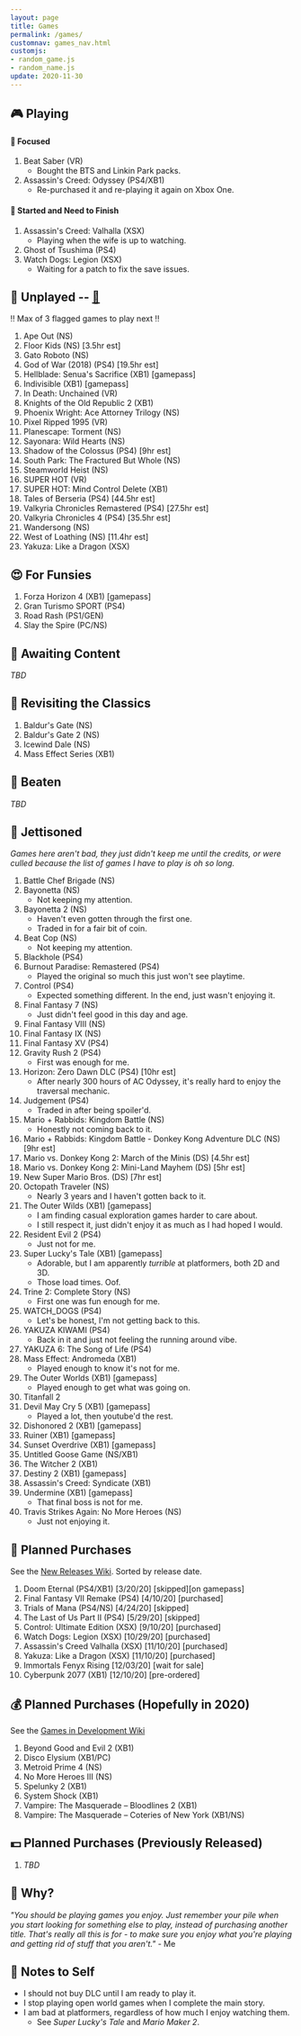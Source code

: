 ```yaml
---
layout: page
title: Games
permalink: /games/
customnav: games_nav.html
customjs:
- random_game.js
- random_name.js
update: 2020-11-30
---
```


<a name='currently-playing'></a>
<!-- playing:start -->

## :video_game: Playing

#### :eyes: Focused

1. Beat Saber (VR)
   * Bought the BTS and Linkin Park packs.
1. Assassin's Creed: Odyssey (PS4/XB1)
   * Re-purchased it and re-playing it again on Xbox One.

#### :traffic_light: Started and Need to Finish

1. Assassin's Creed: Valhalla (XSX)
   * Playing when the wife is up to watching.
1. Ghost of Tsushima (PS4)
1. Watch Dogs: Legion (XSX)
   * Waiting for a patch to fix the save issues.

<!-- playing:end -->
<a name='unplayed'></a>
<!-- unplayed:start -->

## :space_invader: Unplayed -- <a href="javascript: randomGame('unplayed')" id="unplayed-link">:dart:</a>

:bangbang: Max of 3 flagged games to play next :bangbang:

1. Ape Out (NS)
1. Floor Kids (NS) [3.5hr est]
1. Gato Roboto (NS)
1. God of War (2018) (PS4) [19.5hr est]
1. Hellblade: Senua's Sacrifice (XB1) [gamepass]
1. Indivisible (XB1) [gamepass]
1. In Death: Unchained (VR)
1. Knights of the Old Republic 2 (XB1)
1. Phoenix Wright: Ace Attorney Trilogy (NS)
1. Pixel Ripped 1995 (VR)
1. Planescape: Torment (NS)
1. Sayonara: Wild Hearts (NS)
1. Shadow of the Colossus (PS4) [9hr est]
1. South Park: The Fractured But Whole (NS)
1. Steamworld Heist (NS)
1. SUPER HOT (VR)
1. SUPER HOT: Mind Control Delete (XB1)
1. Tales of Berseria (PS4) [44.5hr est]
1. Valkyria Chronicles Remastered (PS4) [27.5hr est]
1. Valkyria Chronicles 4 (PS4) [35.5hr est]
1. Wandersong (NS)
1. West of Loathing (NS) [11.4hr est]
1. Yakuza: Like a Dragon (XSX)

<!-- unplayed:end -->

<a name='for-fun'></a>
<!-- for-fun:start -->

## :heart_eyes: For Funsies
<!-- <a href="javascript: randomGame('for-fun')" id="for-fun-link" title="Random selection" alt="Random selection">:dart:</a>-->

1. Forza Horizon 4 (XB1) [gamepass]
1. Gran Turismo SPORT (PS4)
1. Road Rash (PS1/GEN)
1. Slay the Spire (PC/NS)

<!-- for-fun:end -->

<a name='awaiting-content'></a>
<!-- awaiting-content:start -->

## :calendar: Awaiting Content

_TBD_

<!-- awaiting-content:end -->

<a name='undecided'>
<!-- undecided:start -->

<!-- undecided:end -->

<a name='revisited'></a>
<!-- revisited:start -->

## :repeat: Revisiting the Classics

1. Baldur's Gate (NS)
1. Baldur's Gate 2 (NS)
1. Icewind Dale (NS)
1. Mass Effect Series (XB1)

<!-- revisited:end -->

<a name='beaten'></a>
<!-- beaten:start -->

## :checkered_flag: Beaten

_TBD_

<!-- beaten:end -->

<a name='jettisoned'></a>
<!-- jettisoned:start -->

## :rocket: Jettisoned

_Games here aren't bad, they just didn't keep me until the credits, or were culled because the list
of games I have to play is oh so long._

1. Battle Chef Brigade (NS)
1. Bayonetta (NS)
   - Not keeping my attention.
1. Bayonetta 2 (NS)
   - Haven't even gotten through the first one.
   - Traded in for a fair bit of coin.
1. Beat Cop (NS)
   - Not keeping my attention.
1. Blackhole (PS4)
1. Burnout Paradise: Remastered (PS4)
   - Played the original so much this just won't see playtime.
1. Control (PS4)
   - Expected something different. In the end, just wasn't enjoying it.
1. Final Fantasy 7 (NS)
   - Just didn't feel good in this day and age.
1. Final Fantasy VIII (NS)
1. Final Fantasy IX (NS)
1. Final Fantasy XV (PS4)
1. Gravity Rush 2 (PS4)
   - First was enough for me.
1. Horizon: Zero Dawn DLC (PS4) [10hr est]
   - After nearly 300 hours of AC Odyssey, it's really hard to enjoy the traversal
     mechanic.
1. Judgement (PS4)
   - Traded in after being spoiler'd.
1. Mario + Rabbids: Kingdom Battle (NS)
   - Honestly not coming back to it.
1. Mario + Rabbids: Kingdom Battle - Donkey Kong Adventure DLC (NS) [9hr est]
1. Mario vs. Donkey Kong 2: March of the Minis (DS) [4.5hr est]
1. Mario vs. Donkey Kong 2: Mini-Land Mayhem (DS) [5hr est]
1. New Super Mario Bros. (DS) [7hr est]
1. Octopath Traveler (NS)
   - Nearly 3 years and I haven't gotten back to it.
1. The Outer Wilds (XB1) [gamepass]
   - I am finding casual exploration games harder to care about.
   - I still respect it, just didn't enjoy it as much as I had hoped I would.
1. Resident Evil 2 (PS4)
   - Just not for me.
1. Super Lucky's Tale (XB1) [gamepass]
   - Adorable, but I am apparently _turrible_ at platformers, both 2D and 3D.
   - Those load times. Oof.
1. Trine 2: Complete Story (NS)
   - First one was fun enough for me.
1. WATCH_DOGS (PS4)
   - Let's be honest, I'm not getting back to this.
1. YAKUZA KIWAMI (PS4)
   - Back in it and just not feeling the running around vibe.
1. YAKUZA 6: The Song of Life (PS4)
1. Mass Effect: Andromeda (XB1)
   - Played enough to know it's not for me.
1. The Outer Worlds (XB1) [gamepass]
   - Played enough to get what was going on. 
1. Titanfall 2
1. Devil May Cry 5 (XB1) [gamepass]
   - Played a lot, then youtube'd the rest.
1. Dishonored 2 (XB1) [gamepass]
1. Ruiner (XB1) [gamepass]
1. Sunset Overdrive (XB1) [gamepass]
1. Untitled Goose Game (NS/XB1)
1. The Witcher 2 (XB1)
1. Destiny 2 (XB1) [gamepass]
1. Assassin's Creed: Syndicate (XB1)
1. Undermine (XB1) [gamepass]
   - That final boss is not for me.
1. Travis Strikes Again: No More Heroes (NS)
   - Just not enjoying it.

<!-- jettisoned:end -->
<a name='planned-purchases'></a>
<!-- planned-purchases:start -->

## :money_with_wings: Planned Purchases 

See the [New Releases Wiki][new-releases]. Sorted by release date.

1. Doom Eternal (PS4/XB1) [3/20/20] [skipped][on gamepass]
1. Final Fantasy VII Remake (PS4) [4/10/20] [purchased]
1. Trials of Mana (PS4/NS) [4/24/20] [skipped]
1. The Last of Us Part II (PS4) [5/29/20] [skipped]
1. Control: Ultimate Edition (XSX) [9/10/20] [purchased]
1. Watch Dogs: Legion (XSX) [10/29/20] [purchased]
1. Assassin's Creed Valhalla (XSX) [11/10/20] [purchased]
1. Yakuza: Like a Dragon (XSX) [11/10/20] [purchased]
1. Immortals Fenyx Rising [12/03/20] [wait for sale]
1. Cyberpunk 2077 (XB1) [12/10/20] [pre-ordered]

## :moneybag: Planned Purchases (Hopefully in 2020)

See the [Games in Development Wiki][games-in-development]

1. Beyond Good and Evil 2 (XB1)
1. Disco Elysium (XB1/PC)
1. Metroid Prime 4 (NS)
1. No More Heroes III (NS)
1. Spelunky 2 (XB1)
1. System Shock (XB1)
1. Vampire: The Masquerade – Bloodlines 2 (XB1)
1. Vampire: The Masquerade – Coteries of New York (XB1/NS)

## :dollar: Planned Purchases (Previously Released)

1. _TBD_

<!-- planned-purchases:end -->

<a name='why'>

## :thought_balloon: Why?

_"You should be playing games you enjoy. Just remember your pile when you start
looking for something else to play, instead of purchasing another title. That's
really all this is for - to make sure you enjoy what you're playing and getting
rid of stuff that you aren't."_ - Me

<a name='notes-to-self'>

## :memo: Notes to Self

+ I should not buy DLC until I am ready to play it.
+ I stop playing open world games when I complete the main story.
+ I am bad at platformers, regardless of how much I enjoy watching them.
  - See _Super Lucky's Tale_ and _Mario Maker 2_.

[new-releases]: https://en.wikipedia.org/wiki/2020_in_video_gaming#Game_releases
[games-in-development]: https://en.wikipedia.org/wiki/List_of_video_games_in_development
[notes-to-self]: #notes-to-self
[currently-playing]: #currently-playing
[awaiting-content]: #awaiting-content
[undecided]: #undecided
[unplayed]: #unplayed
[beaten]: #beaten
[jettisoned]: #jettisoned
[why]: #why
[for-fun]: #for-fun
[planned-purchases]: #planned-purchases
